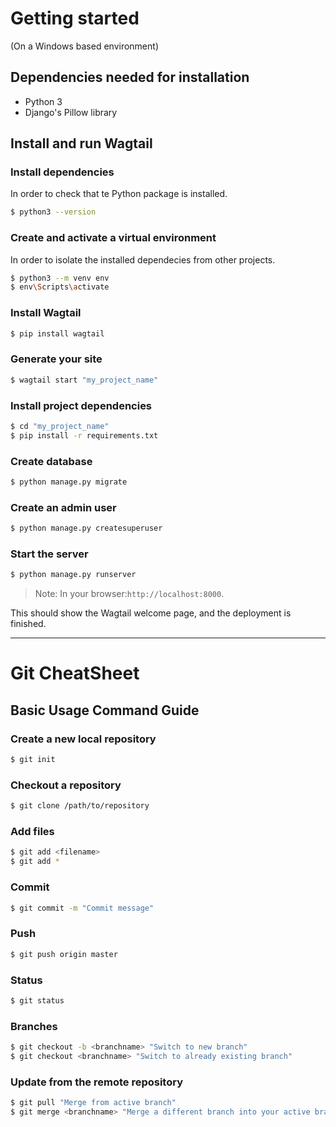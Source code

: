 # Getting started

(On a Windows based environment)

## Dependencies needed for installation
- Python 3
- Django's Pillow library

## Install and run Wagtail

### Install dependencies
In order to check that te Python package is installed.
```bash
$ python3 --version
```

### Create and activate a virtual environment
In order to isolate the installed dependecies from other projects.
```bash
$ python3 --m venv env
$ env\Scripts\activate
```

### Install Wagtail
```bash
$ pip install wagtail
```

### Generate your site
```bash
$ wagtail start "my_project_name"
```

### Install project dependencies
```bash
$ cd "my_project_name"
$ pip install -r requirements.txt
```

### Create database
```bash
$ python manage.py migrate
```

### Create an admin user
```bash
$ python manage.py createsuperuser
```

### Start the server
```bash
$ python manage.py runserver
```
> Note: In your browser:`http://localhost:8000`.

This should show the Wagtail welcome page, and the deployment is finished.

***

# Git CheatSheet

## Basic Usage Command Guide 

### Create a new local repository
```bash
$ git init
```

### Checkout a repository
```bash
$ git clone /path/to/repository
```

### Add files
```bash
$ git add <filename>
$ git add *
```

### Commit
```bash
$ git commit -m "Commit message"
```

### Push
```bash
$ git push origin master
```

### Status
```bash
$ git status
```

### Branches
```bash
$ git checkout -b <branchname> "Switch to new branch"
$ git checkout <branchname> "Switch to already existing branch"
``` 

### Update from the remote repository
```bash
$ git pull "Merge from active branch"
$ git merge <branchname> "Merge a different branch into your active branch"
``` 

